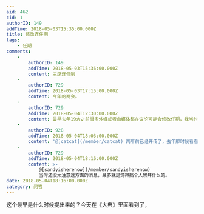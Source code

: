 ```yaml
---
aid: 462
cid: 1
authorID: 149
addTime: 2018-05-03T15:35:00.000Z
title: 修改连任期
tags:
    - 任期
comments:
    -
        authorID: 149
        addTime: 2018-05-03T15:36:00.000Z
        content: 主席连任制
    -
        authorID: 729
        addTime: 2018-05-03T17:15:00.000Z
        content: 今年的两会。
    -
        authorID: 729
        addTime: 2018-05-04T12:30:00.000Z
        content: 最早去年19大之前很多外媒或者自媒体都在议论可能会修改任期，我当时还觉得这有点不可能…… 然而今年两会真给改了。当时都惊呆了
    -
        authorID: 928
        addTime: 2018-05-04T18:03:00.000Z
        content: '@[catcat](/member/catcat) 两年前已经开传了，去年那时候看看领导班子构成，可以肯定无误了。'
    -
        authorID: 729
        addTime: 2018-05-04T18:16:00.000Z
        content: >-
            @[sandyisherenow](/member/sandyisherenow)
            当时还没太注意这方面的消息，最多就是觉得搞个人崇拜什么的。
date: 2018-05-04T18:16:00.000Z
category: 问答
---
```


这个最早是什么时候提出来的？今天在《大典》里面看到了。
